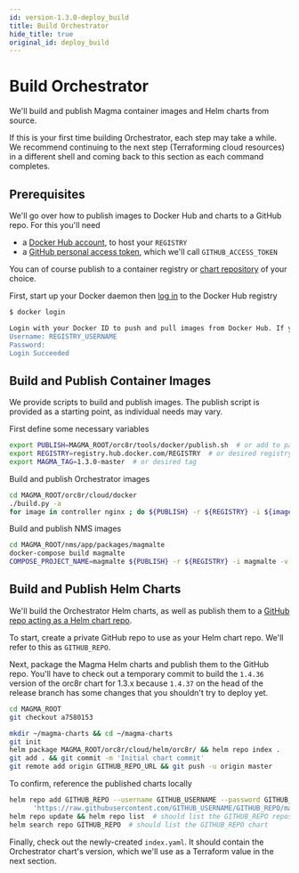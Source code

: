 ```yaml
---
id: version-1.3.0-deploy_build
title: Build Orchestrator
hide_title: true
original_id: deploy_build
---
```


# Build Orchestrator

We'll build and publish Magma container images and Helm charts from source.

If this is your first time building Orchestrator, each step may take a while.
We recommend continuing to the next step (Terraforming cloud resources) in a
different shell and coming back to this section as each command completes.

## Prerequisites

We'll go over how to publish images to Docker Hub and charts to a GitHub repo.
For this you'll need

- a [Docker Hub account](https://docs.docker.com/docker-hub/), to host your
`REGISTRY`
- a [GitHub personal access token](https://docs.github.com/github/authenticating-to-github/creating-a-personal-access-token),
which we'll call `GITHUB_ACCESS_TOKEN`

You can of course publish to a container registry or
[chart repository](https://helm.sh/docs/topics/chart_repository/) of your
choice.

First, start up your Docker daemon then
[log in](https://docs.docker.com/engine/reference/commandline/login/) to the
Docker Hub registry

```bash
$ docker login

Login with your Docker ID to push and pull images from Docker Hub. If you don't have a Docker ID, head over to https://hub.docker.com to create one.
Username: REGISTRY_USERNAME
Password: 
Login Succeeded
```

## Build and Publish Container Images

We provide scripts to build and publish images. The publish script is provided
as a starting point, as individual needs may vary.

First define some necessary variables

```bash
export PUBLISH=MAGMA_ROOT/orc8r/tools/docker/publish.sh  # or add to path
export REGISTRY=registry.hub.docker.com/REGISTRY  # or desired registry
export MAGMA_TAG=1.3.0-master  # or desired tag
```

Build and publish Orchestrator images

```bash
cd MAGMA_ROOT/orc8r/cloud/docker
./build.py -a
for image in controller nginx ; do ${PUBLISH} -r ${REGISTRY} -i ${image} -v ${MAGMA_TAG} ; done
```

Build and publish NMS images

```bash
cd MAGMA_ROOT/nms/app/packages/magmalte
docker-compose build magmalte
COMPOSE_PROJECT_NAME=magmalte ${PUBLISH} -r ${REGISTRY} -i magmalte -v ${MAGMA_TAG}
```

## Build and Publish Helm Charts

We'll build the Orchestrator Helm charts, as well as publish them to a
[GitHub repo acting as a Helm chart repo](https://blog.softwaremill.com/hosting-helm-private-repository-from-github-ff3fa940d0b7).

To start, create a private GitHub repo to use as your Helm chart repo. We'll
refer to this as `GITHUB_REPO`.

Next, package the Magma Helm charts and publish them to the GitHub
repo. You'll have to check out a temporary commit to build the `1.4.36` version
of the orc8r chart for 1.3.x because `1.4.37` on the head of the release
branch has some changes that you shouldn't try to deploy yet.

```bash
cd MAGMA_ROOT
git checkout a7580153

mkdir ~/magma-charts && cd ~/magma-charts
git init
helm package MAGMA_ROOT/orc8r/cloud/helm/orc8r/ && helm repo index .
git add . && git commit -m 'Initial chart commit'
git remote add origin GITHUB_REPO_URL && git push -u origin master

```

To confirm, reference the published charts locally

```bash
helm repo add GITHUB_REPO --username GITHUB_USERNAME --password GITHUB_ACCESS_TOKEN \
      'https://raw.githubusercontent.com/GITHUB_USERNAME/GITHUB_REPO/master/'
helm repo update && helm repo list  # should list the GITHUB_REPO repository
helm search repo GITHUB_REPO  # should list the GITHUB_REPO chart
```

Finally, check out the newly-created `index.yaml`. It should contain the
Orchestrator chart's version, which we'll use as a Terraform value in the next
section.
